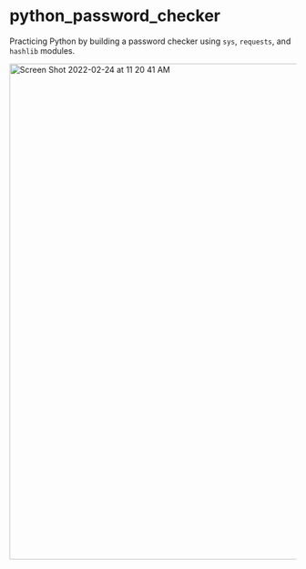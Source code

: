 # python_password_checker

Practicing Python by building a password checker using `sys`, `requests`, and `hashlib` modules.

<img width="870" alt="Screen Shot 2022-02-24 at 11 20 41 AM" src="https://user-images.githubusercontent.com/64617435/155584279-53a5591e-2775-43c0-9625-7614c3d855f0.png">
